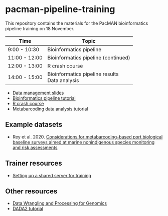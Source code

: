 # pacman-pipeline-training

This repository contains the materials for the PacMAN bioinformatics pipeline training on 18 November.

| Time | Topic |
| --- | --- |
| 9:00 - 10:30 | Bioinformatics pipeline |
| 11:00 - 12:00 | Bioinformatics pipeline (continued) |
| 12:00 - 13:00 | R crash course |
| 14:00 - 15:00 | Bioinformatics pipeline results <br/> Data analysis |

- [Data management slides](https://iobis.github.io/pacman-pipeline-training/data_management_slides.pdf)
- [Bioinformatics pipeline tutorial](tutorial.md)
- [R crash course](https://iobis.github.io/pacman-pipeline-training/r_course.html)
- [Metabarcoding data analysis tutorial](https://iobis.github.io/pacman-pipeline-training/rey_analysis.html)

## Example datasets

- Rey et al. 2020. [Considerations for metabarcoding-based port biological baseline surveys aimed at marine nonindigenous species monitoring and risk assessments](datasets/rey)

## Trainer resources

- [Setting up a shared server for training](server_setup.md)

## Other resources

- [Data Wrangling and Processing for Genomics](https://datacarpentry.org/wrangling-genomics/)
- [DADA2 tutorial](https://benjjneb.github.io/dada2/tutorial.html)
